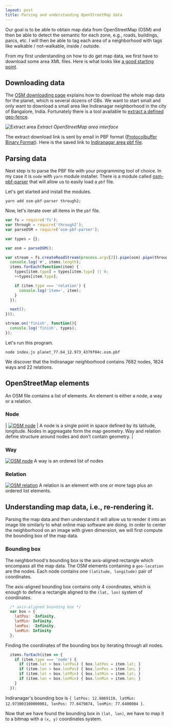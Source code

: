 ```yaml
---
layout: post
title: Parsing and understanding OpenStreetMap data
---
```


Our goal is to be able to obtain map data from OpenStreetMap (OSM) and then be able to detect the semantic for each zone, e.g., roads, buildings, parcs, etc. I will then be able to tag each area of a neighborhood with tags like walkable / not-walkable, inside / outside.

From my first understanding on how to do get map data, we first have to download some area XML files. Here is what looks like [a good starting point](https://wiki.openstreetmap.org/wiki/Databases_and_data_access_APIs).

## Downloading data

The [OSM downloading page](https://wiki.openstreetmap.org/wiki/Planet.osm#Downloading) explains how to download the whole map data for the planet, which is several dozens of GBs. We want to start small and only want to download a small area like Indiranagar neighborhood in the city of Bangalore, India. Fortunately there is a tool available to [extract a defined geo-fence](https://extract.bbbike.org/?sw_lng=77.64&sw_lat=12.973&ne_lng=77.648&ne_lat=12.987&format=osm.pbf&coords=77.64%2C12.973%7C77.644%2C12.973%7C77.648%2C12.974%7C77.648%2C12.979%7C77.646%2C12.987%7C77.643%2C12.986%7C77.64%2C12.985%7C77.64%2C12.979&city=Indiranagar%2C%20East%20Zone%2C%20Bengaluru%2C%20Bangalore%20Urban%2C%20Karnataka%2C%20560038%2C%20India).

![Extract area]({{site.baseurl}}/images/OSM/extract_area.png)
*Extract OpenStreetMap area interface*

The extract download link is sent by email in PBF format ([Protocolbuffer Binary Format](https://wiki.openstreetmap.org/wiki/PBF_Format)). Here is the saved link to [Indiranagar area pbf file]({{site.baseurl}}/images/OSM/planet_77.64_12.973_4379f04c.osm.pbf).

## Parsing data

Next step is to parse the PBF file with your programming tool of choice. In my case it is `node` with `yarn` module installer. There is a module called [osm-pbf-parser](https://github.com/substack/osm-pbf-parser) that will allow us to easily load a `pbf` file. 

Let's get started and install the modules.
```
yarn add osm-pbf-parser through2;
```
Now, let's iterate over all items in the `pbf` file.
``` javascript
var fs = require('fs');
var through = require('through2');
var parseOSM = require('osm-pbf-parser');

var types = {};

var osm = parseOSM();

var stream = fs.createReadStream(process.argv[2]).pipe(osm).pipe(through.obj(function(items, enc, next) {
  console.log('#', items.length);
  items.forEach(function(item) {
    types[item.type] = types[item.type] || 0;
    ++types[item.type];

    if (item.type === 'relation') {
      console.log('item=', item);
    }
  });

  next();
}));

stream.on('finish', function(){
  console.log('finish', types);
});
```
Let's run this program.
```
node index.js planet_77.64_12.973_4379f04c.osm.pbf
```
We discover that the Indiranagar neighborhood contains 7682 nodes, 1824 ways and 22 relations.

## OpenStreetMap elements
An OSM file contains a list of elements. An element is either a node, a way or a relation.

### Node

| [![OSM node]({{site.baseurl}}/images/OSM/node.png)](https://wiki.openstreetmap.org/wiki/Node) | A node is a single point in space defined by its latitude, longitude. Nodes in aggreagate form the map geometry. Way and relation define structure around nodes and don't contain geometry. |

### Way
[![OSM node]({{site.baseurl}}/images/OSM/way.png)](https://wiki.openstreetmap.org/wiki/Way) A way is an ordered list of nodes

### Relation
[![OSM relation]({{site.baseurl}}/images/OSM/relation.png)](https://wiki.openstreetmap.org/wiki/Relation) A relation is an element with one or more tags plus an ordered list elements. 

## Understanding map data, i.e., re-rendering it.
Parsing the map data and then understand it will allow us to render it into an image tile similarly to what online map software are doing. In order to center the neighborhood on an image with given dimension, we will first compute the bounding box of the map data. 

### Bounding box
The neighborhood's bounding box is the axis-aligned rectangle which encompass all the map data. The OSM elements containing a `geo-location` are the nodes. Each node contains one `(latitude, longitude)` pair of coordinates.  

The axis-aligned bounding box contains only 4 coordinates, which is enough to define a rectangle aligned to the `(lat, lon)` system of coordinates.

```javascript
  /* axis-aligned bounding box */
  var box = { 
    latPos: -Infinity,
    latMin: Infinity,
    lonPos: -Infinity,
    lonMin: Infinity
  };
```
Finding the coordinates of the bounding box by iterating through all nodes.

```javascript
  items.forEach(item => {
    if (item.type === 'node') {
      if (item.lat > box.latPos) { box.latPos = item.lat; }
      if (item.lon > box.lonPos) { box.lonPos = item.lon; }
      if (item.lat < box.latMin) { box.latMin = item.lat; }
      if (item.lon < box.lonMin) { box.lonMin = item.lon; }
    } 
  });
```
Indiranagar's bounding box is `{ latPos: 12.9869119, latMin: 12.973003100000001, lonPos: 77.6479874, lonMin: 77.6400004 }`.

Now that we have found the bounding box in `(lat, lon)`, we have to map it to a bitmap with a `(x, y)` coordinates system.

